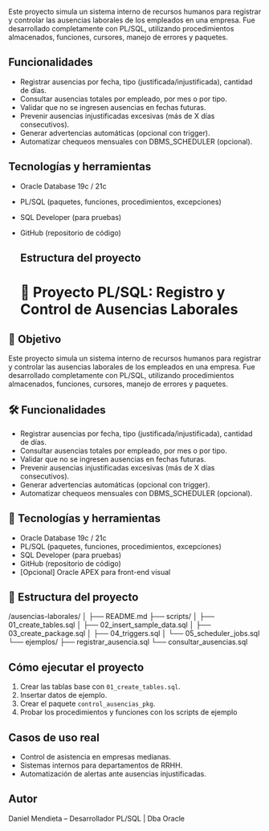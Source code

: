 Este proyecto simula un sistema interno de recursos humanos para registrar y controlar las ausencias laborales de los empleados en una empresa. Fue desarrollado completamente con PL/SQL, utilizando procedimientos almacenados, funciones, cursores, manejo de errores y paquetes.

##  Funcionalidades
- Registrar ausencias por fecha, tipo (justificada/injustificada), cantidad de días.
- Consultar ausencias totales por empleado, por mes o por tipo.
- Validar que no se ingresen ausencias en fechas futuras.
- Prevenir ausencias injustificadas excesivas (más de X días consecutivos).
- Generar advertencias automáticas (opcional con trigger).
- Automatizar chequeos mensuales con DBMS_SCHEDULER (opcional).

## Tecnologías y herramientas
- Oracle Database 19c / 21c
- PL/SQL (paquetes, funciones, procedimientos, excepciones)
- SQL Developer (para pruebas)
- GitHub (repositorio de código)

  ## Estructura del proyecto

  # 📌 Proyecto PL/SQL: Registro y Control de Ausencias Laborales

## 🎯 Objetivo
Este proyecto simula un sistema interno de recursos humanos para registrar y controlar las ausencias laborales de los empleados en una empresa. Fue desarrollado completamente con PL/SQL, utilizando procedimientos almacenados, funciones, cursores, manejo de errores y paquetes.

## 🛠️ Funcionalidades
- Registrar ausencias por fecha, tipo (justificada/injustificada), cantidad de días.
- Consultar ausencias totales por empleado, por mes o por tipo.
- Validar que no se ingresen ausencias en fechas futuras.
- Prevenir ausencias injustificadas excesivas (más de X días consecutivos).
- Generar advertencias automáticas (opcional con trigger).
- Automatizar chequeos mensuales con DBMS_SCHEDULER (opcional).

## 🔧 Tecnologías y herramientas
- Oracle Database 19c / 21c
- PL/SQL (paquetes, funciones, procedimientos, excepciones)
- SQL Developer (para pruebas)
- GitHub (repositorio de código)
- [Opcional] Oracle APEX para front-end visual

## 📂 Estructura del proyecto

/ausencias-laborales/
│
├── README.md
├── scripts/
│ ├── 01_create_tables.sql
│ ├── 02_insert_sample_data.sql
│ ├── 03_create_package.sql
│ ├── 04_triggers.sql
│ └── 05_scheduler_jobs.sql
└── ejemplos/
├── registrar_ausencia.sql
└── consultar_ausencias.sql


## Cómo ejecutar el proyecto
1. Crear las tablas base con `01_create_tables.sql`.
2. Insertar datos de ejemplo.
3. Crear el paquete `control_ausencias_pkg`.
4. Probar los procedimientos y funciones con los scripts de ejemplo


##  Casos de uso real
- Control de asistencia en empresas medianas.
- Sistemas internos para departamentos de RRHH.
- Automatización de alertas ante ausencias injustificadas.

## Autor
Daniel Mendieta – Desarrollador PL/SQL | Dba Oracle













